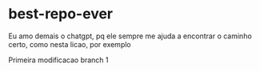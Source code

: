 # best-repo-ever
Eu amo demais o chatgpt, pq ele sempre me ajuda a encontrar o caminho certo, como nesta licao, por exemplo

Primeira modificacao branch 1